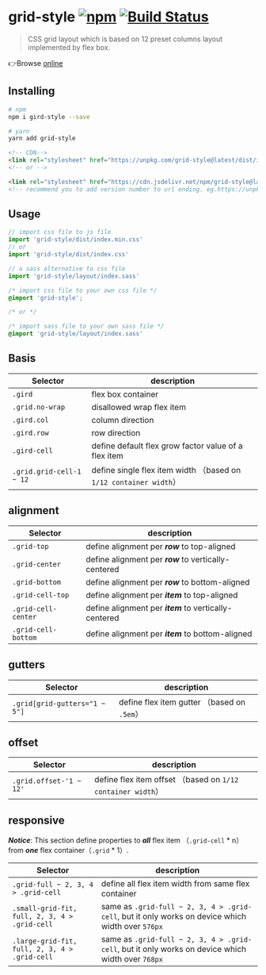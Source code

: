 # grid-style [![npm](https://img.shields.io/npm/v/grid-style.svg)](https://www.npmjs.com/package/grid-style) [![Build Status](https://travis-ci.org/lbwa/grid-style.svg?branch=master)](https://travis-ci.org/lbwa/grid-style)

> CSS grid layout which is based on 12 preset columns layout implemented by flex box.

👉Browse [online]

[online]:https://lbwa.github.io/grid-style/

## Installing

```bash
# npm
npm i gird-style --save

# yarn
yarn add grid-style
```

```html
<!-- CDN-->
<link rel="stylesheet" href="https://unpkg.com/grid-style@latest/dist/index.min.css">
<!-- or -->

<link rel="stylesheet" href="https://cdn.jsdelivr.net/npm/grid-style@latest/dist/index.min.css">
<!-- recommend you to add version number to url ending. eg.https://unpkg.com/grid-style@x.y.z --> 
```

## Usage

```js
// import css file to js file
import 'grid-style/dist/index.min.css'
// or
import 'grid-style/dist/index.css'

// a sass alternative to css file
import 'grid-style/layout/index.sass'
```

```css
/* import css file to your own css file */
@import 'grid-style';

/* or */

/* import sass file to your own sass file */
@import 'grid-style/layout/index.sass'
```

## Basis

| Selector | description |
| ---------- | ----------- |
| `.gird` | flex box container |
| `.grid.no-wrap` | disallowed wrap flex item |
| `.gird.col` | column direction |
| `.gird.row` | row direction |
| `.gird-cell` | define default flex grow factor value of a flex item |
| `.grid.grid-cell-1 ~ 12` | define single flex item width （based on `1/12 container width`） |

## alignment

| Selector | description |
| ---------- | ----------- |
| `.grid-top` | define alignment per ***row*** to top-aligned |
| `.grid-center` | define alignment per ***row*** to vertically-centered |
| `.grid-bottom` | define alignment per ***row*** to bottom-aligned |
| `.grid-cell-top` | define alignment per ***item*** to top-aligned |
| `.grid-cell-center` | define alignment per ***item*** to vertically-centered |
| `.grid-cell-bottom` | define alignment per ***item*** to bottom-aligned |

## gutters

| Selector | description |
| ---------- | ----------- |
| `.grid[grid-gutters="1 ~ 5"]` | define flex item gutter （based on `.5em`） |

## offset

| Selector | description |
| ---------- | ----------- |
| `.grid.offset-'1 ~ 12'` | define flex item offset （based on `1/12 container width`）|

## responsive

***Notice***: This section define properties to ***all*** flex item （`.grid-cell` * n） from ***one*** flex container（`.grid` * 1）.

| Selector | description |
| ---------- | ----------- |
| `.grid-full ~ 2, 3, 4 > .grid-cell` | define all flex item width from same flex container |
| `.small-grid-fit, full, 2, 3, 4 > .grid-cell` | same as `.grid-full ~ 2, 3, 4 > .grid-cell`, but it only works on device which width over `576px` |
| `.large-grid-fit, full, 2, 3, 4 > .grid-cell` | same as `.grid-full ~ 2, 3, 4 > .grid-cell`, but it only works on device which width over `768px` |